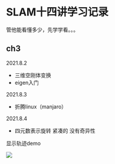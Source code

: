 # SLAM十四讲学习记录

管他能看懂多少，先学学看。。。

## ch3

2021.8.2

- 三维空刚体变换
- eigen入门

2021.8.3

- 折腾linux（manjaro）

2021.8.4

- 四元数表示旋转 紧凑的 没有奇异性

显示轨迹demo

![](https://gitee.com/YhQIAOXYZ/BlogImages/raw/master/images/2021-08-04_16-13.png)

